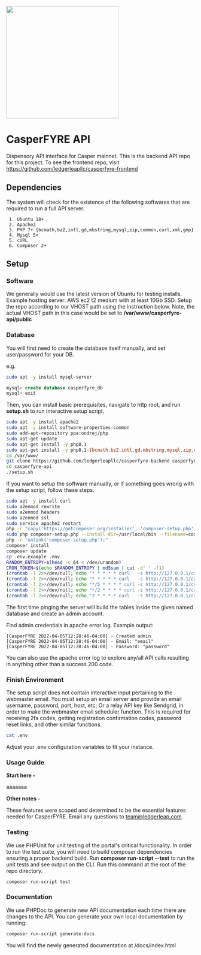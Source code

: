 <p>
	<img src="https://api.casperfyre.com/logo.png" width="300">
</p>

# CasperFYRE API

Dispensory API interface for Casper mainnet. This is the backend API repo for this project. To see the frontend repo, visit https://github.com/ledgerleapllc/casperfyre-frontend

## Dependencies

The system will check for the existence of the following softwares that are required to run a full API server.

```
 1. Ubuntu 18+
 2. Apache2
 3. PHP 7+ {bcmath,bz2,intl,gd,mbstring,mysql,zip,common,curl,xml,gmp}
 4. Mysql 5+
 5. cURL
 6. Composer 2+
```

## Setup

### Software

We generally would use the latest version of Ubuntu for testing installs. Example hosting server: AWS ec2 t2 medium with at least 10Gb SSD. Setup the repo according to our VHOST path using the instruction below. Note, the actual VHOST path in this case would be set to **/var/www/casperfyre-api/public**

### Database

You will first need to create the database itself manually, and set user/password for your DB.

e.g. 

```bash
sudo apt -y install mysql-server
```

```sql
mysql> create database casperfyre_db
mysql> exit
````

Then, you can install basic prerequisites, navigate to http root, and run **setup.sh** to run interactive setup script.

```bash
sudo apt -y install apache2
sudo apt -y install software-properties-common
sudo add-apt-repository ppa:ondrej/php
sudo apt-get update
sudo apt-get install -y php8.1
sudo apt-get install -y php8.1-{bcmath,bz2,intl,gd,mbstring,mysql,zip,common,curl,xml}
cd /var/www/
git clone https://github.com/ledgerleapllc/casperfyre-backend casperfyre-api
cd casperfyre-api
./setup.sh
```

If you want to setup the software manually, or if something goes wrong with the setup script, follow these steps.

```bash
sudo apt -y install curl
sudo a2enmod rewrite
sudo a2enmod headers
sudo a2enmod ssl
sudo service apache2 restart
php -r "copy('https://getcomposer.org/installer', 'composer-setup.php');"
sudo php composer-setup.php --install-dir=/usr/local/bin --filename=composer
php -r "unlink('composer-setup.php');"
composer install
composer update
cp .env.example .env
RANDOM_ENTROPY=$(head -c 64 < /dev/urandom)
CRON_TOKEN=$(echo $RANDOM_ENTROPY | md5sum | cut -d' ' -f1)
(crontab -l 2>>/dev/null; echo "* * * * * curl   -s http://127.0.0.1/cron/schedule         -H 'Authorization: token $CRON_TOKEN' >> dev/null 2>&1") | crontab -
(crontab -l 2>>/dev/null; echo "* * * * * curl   -s http://127.0.0.1/cron/orders           -H 'Authorization: token $CRON_TOKEN' >> dev/null 2>&1") | crontab -
(crontab -l 2>>/dev/null; echo "*/5 * * * * curl -s http://127.0.0.1/cron/verify-orders    -H 'Authorization: token $CRON_TOKEN' >> dev/null 2>&1") | crontab -
(crontab -l 2>>/dev/null; echo "*/2 * * * * curl -s http://127.0.0.1/cron/refresh-balances -H 'Authorization: token $CRON_TOKEN' >> dev/null 2>&1") | crontab -
(crontab -l 2>>/dev/null; echo "2 * * * * curl   -s http://127.0.0.1/cron/garbage          -H 'Authorization: token $CRON_TOKEN' >> dev/null 2>&1") | crontab -
```

The first time pinging the server will build the tables inside the given named database and create an admin account.

Find admin credentials in apache error log. Example output:

````
[CasperFYRE 2022-04-05T12:28:46-04:00] - Created admin
[CasperFYRE 2022-04-05T12:28:46-04:00] - Email: "email"
[CasperFYRE 2022-04-05T12:28:46-04:00] - Password: "password"
````

You can also use the apache error log to explore any/all API calls resulting in anything other than a success 200 code.

### Finish Environment

The setup script does not contain interactive input pertaining to the webmaster email. You must setup an email server and provide an email username, password, port, host, etc; Or a relay API key like Sendgrid, in order to make the webmaster email scheduler function. This is required for receiving 2fa codes, getting registration confirmation codes, password reset links, and other similar functions.

```bash
cat .env
```

Adjust your .env configuration variables to fit your instance. 

### Usage Guide

**Start here -**

aaaaaaa

**Other notes -**

These features were scoped and determined to be the essential features needed for CasperFYRE. Email any questions to team@ledgerleap.com.

### Testing

We use PHPUnit for unit testing of the portal's critical functionality. In order to run the test suite, you will need to build composer dependencies ensuring a proper backend build. Run **composer run-script --test** to run the unit tests and see output on the CLI. Run this command at the root of the repo directory.

```bash
composer run-script test
```

### Documentation

We use PHPDoc to generate new API documentation each time there are changes to the API. You can generate your own local documentation by running:

```bash
composer run-script generate-docs
```

You will find the newly generated documentation at /docs/index.html
